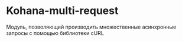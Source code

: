 # Kohana-multi-request
Модуль, позволяющий производить множественные асинхронные запросы с помощью библиотеки cURL
